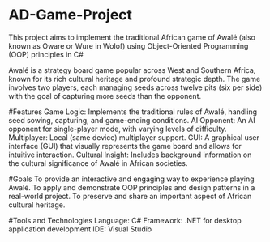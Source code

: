 # AD-Game-Project
This project aims to implement the traditional African game of Awalé (also known as Oware or Wure in Wolof) using Object-Oriented Programming (OOP) principles in C#

Awalé is a strategy board game popular across West and Southern Africa, known for its rich cultural heritage and profound strategic depth. The game involves two players, each managing seeds across twelve pits (six per side) with the goal of capturing more seeds than the opponent.

#Features
Game Logic: Implements the traditional rules of Awalé, handling seed sowing, capturing, and game-ending conditions.
AI Opponent: An AI opponent for single-player mode, with varying levels of difficulty.
Multiplayer: Local (same device) multiplayer support.
GUI: A graphical user interface (GUI) that visually represents the game board and allows for intuitive interaction.
Cultural Insight: Includes background information on the cultural significance of Awalé in African societies.

#Goals
To provide an interactive and engaging way to experience playing Awalé.
To apply and demonstrate OOP principles and design patterns in a real-world project.
To preserve and share an important aspect of African cultural heritage.

#Tools and Technologies
Language: C#
Framework: .NET for desktop application development
IDE: Visual Studio

